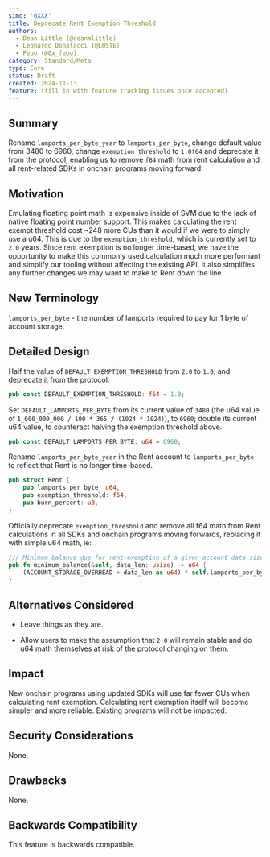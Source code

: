 ```yaml
---
simd: '0XXX'
title: Deprecate Rent Exemption Threshold
authors:
  - Dean Little (@deanmlittle)
  - Leonardo Donatacci (@L0STE)
  - Febo (@0x_febo)
category: Standard/Meta
type: Core
status: Draft
created: 2024-11-13
feature: (fill in with feature tracking issues once accepted)
---
```


## Summary

Rename `lamports_per_byte_year` to `lamports_per_byte`, change default value from 3480 to 6960, change `exemption_threshold` to `1.0f64` and deprecate it from the protocol, enabling us to remove `f64` math from rent calculation and all rent-related SDKs in onchain programs moving forward.

## Motivation

Emulating floating point math is expensive inside of SVM due to the lack of native floating point number support. This makes calculating the rent exempt threshold cost ~248 more CUs than it would if we were to simply use a u64. This is due to the `exemption_threshold`, which is currently set to `2.0` years. Since rent exemption is no longer time-based, we have the opportunity to make this commonly used calculation much more performant and simplify our tooling without affecting the existing API. It also simplifies any further changes we may want to make to Rent down the line.

## New Terminology

`lamports_per_byte` - the number of lamports required to pay for 1 byte of account storage.

## Detailed Design

Half the value of `DEFAULT_EXEMPTION_THRESHOLD` from `2.0` to `1.0`, and deprecate it from the protocol.

```rs
pub const DEFAULT_EXEMPTION_THRESHOLD: f64 = 1.0;
```

Set `DEFAULT_LAMPORTS_PER_BYTE` from its current value of `3480` (the u64 value of `1_000_000_000 / 100 * 365 / (1024 * 1024)`), to `6960`; double its current u64 value, to counteract halving the exemption threshold above.

```rs
pub const DEFAULT_LAMPORTS_PER_BYTE: u64 = 6960;
```

Rename `lamports_per_byte_year` in the Rent account to `lamports_per_byte` to reflect that Rent is no longer time-based.

```rs
pub struct Rent {
    pub lamports_per_byte: u64,
    pub exemption_threshold: f64,
    pub burn_percent: u8,
}
```

Officially deprecate `exemption_threshold` and remove all f64 math from Rent calculations in all SDKs and onchain programs moving forwards, replacing it with simple u64 math, ie:

```rs
/// Minimum balance due for rent-exemption of a given account data size.
pub fn minimum_balance(&self, data_len: usize) -> u64 {
    (ACCOUNT_STORAGE_OVERHEAD + data_len as u64) * self.lamports_per_byte_year
}
```

## Alternatives Considered

- Leave things as they are.

- Allow users to make the assumption that `2.0` will remain stable and do u64 math themselves at risk of the protocol changing on them.

## Impact

New onchain programs using updated SDKs will use far fewer CUs when calculating rent exemption. Calculating rent exemption itself will become simpler and more reliable. Existing programs will not be impacted.

## Security Considerations

None.

## Drawbacks

None.

## Backwards Compatibility

This feature is backwards compatible.
